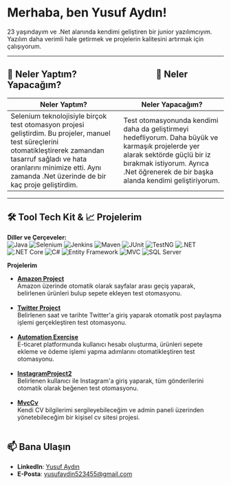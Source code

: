 # Merhaba, ben Yusuf Aydın!  

23 yaşındayım ve .Net alanında kendimi geliştiren bir junior yazılımcıyım. Yazılım daha verimli hale getirmek ve projelerin kalitesini artırmak için çalışıyorum.  

---


## 🚀 Neler Yaptım? &nbsp; &nbsp; &nbsp; &nbsp; &nbsp; &nbsp; &nbsp; &nbsp; &nbsp;  &nbsp; &nbsp;  &nbsp; &nbsp; &nbsp; &nbsp; &nbsp;  &nbsp; &nbsp; 🌱 Neler Yapacağım?

| **Neler Yaptım?** | **Neler Yapacağım?** |
|-------------------|----------------------|
| Selenium teknolojisiyle birçok test otomasyon projesi geliştirdim. Bu projeler, manuel test süreçlerini otomatikleştirerek zamandan tasarruf sağladı ve hata oranlarını minimize etti. Aynı zamanda .Net üzerinde de bir kaç proje geliştirdim. | Test otomasyonunda kendimi daha da geliştirmeyi hedefliyorum. Daha büyük ve karmaşık projelerde yer alarak sektörde güçlü bir iz bırakmak istiyorum. Ayrıca .Net öğrenerek de bir başka alanda kendimi geliştiriyorum.

---


## 🛠️ Tool Tech Kit & 📈 Projelerim



 **Diller ve Çerçeveler:** <br> 
![Java](https://img.shields.io/badge/Java-ED8B00?style=for-the-badge&logo=java&logoColor=white) 
![Selenium](https://img.shields.io/badge/Selenium-43B02A?style=for-the-badge&logo=selenium&logoColor=white) 
![Jenkins](https://img.shields.io/badge/Jenkins-D24939?style=for-the-badge&logo=jenkins&logoColor=white) 
![Maven](https://img.shields.io/badge/Maven-C71A36?style=for-the-badge&logo=apache-maven&logoColor=white) 
![JUnit](https://img.shields.io/badge/JUnit-25A162?style=for-the-badge&logo=junit5&logoColor=white) 
![TestNG](https://img.shields.io/badge/TestNG-E34F26?style=for-the-badge&logo=apache&logoColor=white) 
![.NET](https://img.shields.io/badge/.NET-512BD4?style=for-the-badge&logo=dotnet&logoColor=white) 
![.NET Core](https://img.shields.io/badge/.NET_Core-512BD4?style=for-the-badge&logo=dotnet&logoColor=white) 
![C#](https://img.shields.io/badge/C%23-239120?style=for-the-badge&logo=c-sharp&logoColor=white) 
![Entity Framework](https://img.shields.io/badge/Entity_Framework-68217A?style=for-the-badge&logo=ef&logoColor=white) 
![MVC](https://img.shields.io/badge/ASP.NET_MVC-5C2D91?style=for-the-badge&logo=dotnet&logoColor=white) 
![SQL Server](https://img.shields.io/badge/SQL_Server-CC2927?style=for-the-badge&logo=microsoftsqlserver&logoColor=white) 


 **Projelerim** 

- **[Amazon Project](https://github.com/Yusufaydinnn/AmazonProject)** <br> Amazon üzerinde otomatik olarak sayfalar arası geçiş yaparak, belirlenen ürünleri bulup sepete ekleyen test otomasyonu. <br><br> 
- **[Twitter Project](https://github.com/Yusufaydinnn/twitterproject)** <br> Belirlenen saat ve tarihte Twitter'a giriş yaparak otomatik post paylaşma işlemi gerçekleştiren test otomasyonu. <br><br> 
- **[Automation Exercise](https://github.com/Yusufaydinnn/AutomationExercise)** <br> E-ticaret platformunda kullanıcı hesabı oluşturma, ürünleri sepete ekleme ve ödeme işlemi yapma adımlarını otomatikleştiren test otomasyonu. <br><br> 
- **[InstagramProject2](https://github.com/Yusufaydinnn/instagramproject2)** <br> Belirlenen kullanıcı ile Instagram'a giriş yaparak, tüm gönderilerini otomatik olarak beğenen test otomasyonu. <br><br> 
- **[MvcCv](https://github.com/Yusufaydinnn/MvcCv)** <br> Kendi CV bilgilerimi sergileyebileceğim ve admin paneli üzerinden yönetebileceğim bir kişisel cv sitesi projesi.  <br><br> 




## 📫 Bana Ulaşın  

- **LinkedIn**: [Yusuf Aydın](https://www.linkedin.com/in/yusuf-ayd%C4%B1n-a61541218/)  
- **E-Posta**: yusufaydin523455@gmail.com
